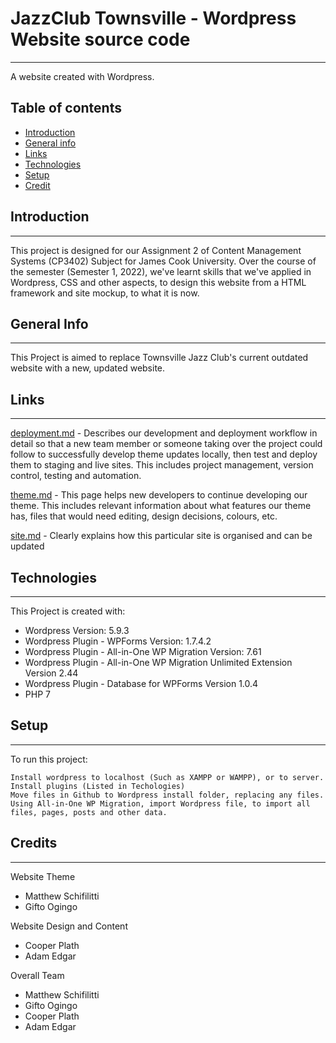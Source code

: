 # JazzClub Townsville - Wordpress Website source code
---
A website created with Wordpress.

## Table of contents
* [Introduction](#Introduction)
* [General info](#General-Info)
* [Links](#Links)
* [Technologies](#Technologies)
* [Setup](#Setup)
* [Credit](#Credit)

## Introduction
---
This project is designed for our Assignment 2 of Content Management Systems (CP3402) Subject for James Cook University. Over the course of the semester (Semester 1, 2022), we've learnt skills that we've applied in Wordpress, CSS and other aspects, to design this website from a HTML framework and site mockup, to what it is now.

## General Info
---
This Project is aimed to replace Townsville Jazz Club's current outdated website with a new, updated website.

## Links
---
[deployment.md](https://github.com/cp3402-students/cp3402-2022-1-site-group03/blob/main/deployment.md) - Describes our development and deployment workflow in detail so that a new team member or someone taking over the project could follow to successfully develop theme updates locally, then test and deploy them to staging and live sites. This includes project management, version control, testing and automation.

[theme.md](https://github.com/cp3402-students/cp3402-2022-1-site-group03/blob/main/theme.md) - This page helps new developers to continue developing our theme. This includes relevant information about what features our theme has, files that would need editing, design decisions, colours, etc.

[site.md](https://github.com/cp3402-students/cp3402-2022-1-site-group03/blob/main/site.md) - Clearly explains how this particular site is organised and can be updated

## Technologies
---
This Project is created with:
* Wordpress Version: 5.9.3
* Wordpress Plugin - WPForms Version: 1.7.4.2
* Wordpress Plugin - All-in-One WP Migration Version: 7.61
* Wordpress Plugin - All-in-One WP Migration Unlimited Extension Version 2.44
* Wordpress Plugin - Database for WPForms Version 1.0.4
* PHP 7

## Setup
---
To run this project:
```
Install wordpress to localhost (Such as XAMPP or WAMPP), or to server.
Install plugins (Listed in Techologies)
Move files in Github to Wordpress install folder, replacing any files.
Using All-in-One WP Migration, import Wordpress file, to import all files, pages, posts and other data.
```

## Credits
---
Website Theme
* Matthew Schifilitti
* Gifto Ogingo

Website Design and Content
* Cooper Plath
* Adam Edgar

Overall Team
* Matthew Schifilitti
* Gifto Ogingo
* Cooper Plath
* Adam Edgar
